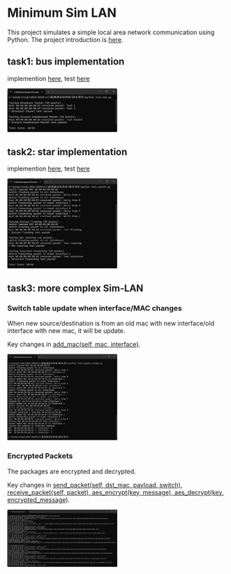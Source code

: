 # Minimum Sim LAN
This project simulates a simple local area network communication using Python. The project introduction is [here](https://github.com/ensomnia16/EE315-24-Proj).

## task1: bus implementation
implemention [here](https://github.com/Wendy-Ying/Minimum-Sim-LAN/blob/main/skeleton_bus.py), test [here](https://github.com/Wendy-Ying/Minimum-Sim-LAN/blob/main/test_bus.py)

<img src="./test_bus.png" width="50%">

## task2: star implementation
implemention [here](https://github.com/Wendy-Ying/Minimum-Sim-LAN/blob/main/skeleton_switch.py), test [here](https://github.com/Wendy-Ying/Minimum-Sim-LAN/blob/main/test_switch.py)

<img src="./test_switch.png" width="50%">

## task3: more complex Sim-LAN
### Switch table update when interface/MAC changes
When new source/destination is from an old mac with new interface/old interface with new mac, it will be update.

Key changes in [add_mac(self, mac, interface)](https://github.com/Wendy-Ying/Minimum-Sim-LAN/blob/main/task3_update_change.py#L66).

<img src="./task3_update_change.png" width="50%">

### Encrypted Packets
The packages are encrypted and decrypted.

Key changes in [send_packet(self, dst_mac, payload, switch), receive_packet(self, packet), aes_encrypt(key, message), aes_decrypt(key, encrypted_message)](https://github.com/Wendy-Ying/Minimum-Sim-LAN/blob/main/task3_secret.py).

<img src="./task3_secret.png" width="50%">
